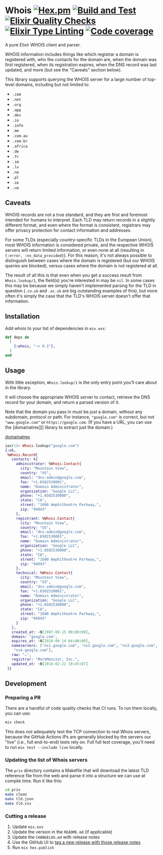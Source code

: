 # Whois [![Hex.pm](https://img.shields.io/hexpm/v/whois)](https://hex.pm/packages/whois) [![Build and Test](https://github.com/utkarshkukreti/whois.ex/actions/workflows/elixir-build-and-test.yml/badge.svg)](https://github.com/utkarshkukreti/whois.ex/actions/workflows/elixir-build-and-test.yml) [![Elixir Quality Checks](https://github.com/utkarshkukreti/whois.ex/actions/workflows/elixir-quality-checks.yml/badge.svg)](https://github.com/utkarshkukreti/whois.ex/actions/workflows/elixir-quality-checks.yml) [![Elixir Type Linting](https://github.com/utkarshkukreti/whois.ex/actions/workflows/elixir-dialyzer.yml/badge.svg)](https://github.com/utkarshkukreti/whois.ex/actions/workflows/elixir-dialyzer.yml) [![Code coverage](https://codecov.io/gh/utkarshkukreti/whois.ex/graph/badge.svg?token=Xe9iuK8f63)](https://codecov.io/gh/utkarshkukreti/whois.ex)

A pure Elixir WHOIS client and parser.

WHOIS information includes things like which registrar a domain is registered with,
who the contacts for the domain are, when the domain was first registered, when its
registration expires, when the DNS record was last updated, and more (but see the 
"Caveats" section below).

This library supports querying the WHOIS server for a large number of top-level
domains, including but not limited to:

- `.com`
- `.net`
- `.org`
- `.app`
- `.dev`
- `.io`
- `.info`
- `.me`
- `.com.au`
- `.com.br`
- `.africa`
- `.de`
- `.fr`
- `.im`
- `.lv`
- `.no`
- `.pl`
- `.se`
- `.ua`

## Caveats

WHOIS records are not a true standard, and they are first and foremost intended
for humans to interpret. Each TLD may return records in a slightly different format,
and even where the format is consistent, registrars may offer privacy protection
for contact information and addresses.

For some TLDs (especially country-specific TLDs in the European Union), most
WHOIS information is considered private, and the respective WHOIS servers will return
limited information, or even none at all (resulting in `{:error, :no_data_provided}`).
For this reason, it's not always possible to distinguish between cases where the
domain is registered (but our WHOIS queries are blocked), versus cases where the domain
is not registered at all.

The result of all this is that even when you get a success result from `Whois.lookup/1`,
the field(s) you're interested in may be `nil`. In some cases this may be because
we simply haven't implemented parsing for the TLD in question (`.co.uk` and `.ac.uk`
are big outstanding examples of this), but more often it's simply the case that the
TLD's WHOIS server doesn't offer that information.

## Installation

Add whois to your list of dependencies in `mix.exs`:

```elixir
def deps do
  [
    {:whois, "~> 0.3"},
  ]
end
```

## Usage

With little exception, `Whois.lookup/1` is the only entry point you'll care about in the library.

It will choose the appropriate WHOIS server to contact, retrieve the DNS record for your domain,
and return a parsed version of it.

Note that the domain you pass in must be *just* a domain, without any subdomain, protocol
or path. For instance, `"google.com"` is correct, but not `"www.google.com"` or
`https://google.com`. (If you have a URL, you can use the [domainatrex][] library to 
extract just the domain.)

[domainatrex](https://github.com/zensavona/domainatrex)

```elixir
iex(1)> Whois.lookup("google.com")
{:ok,
 %Whois.Record{
   contacts: %{
     administrator: %Whois.Contact{
       city: "Mountain View",
       country: "US",
       email: "dns-admin@google.com",
       fax: "+1.6502530001",
       name: "Domain Administrator",
       organization: "Google LLC",
       phone: "+1.6502530000",
       state: "CA",
       street: "1600 Amphitheatre Parkway,",
       zip: "94043"
     },
     registrant: %Whois.Contact{
       city: "Mountain View",
       country: "US",
       email: "dns-admin@google.com",
       fax: "+1.6502530001",
       name: "Domain Administrator",
       organization: "Google LLC",
       phone: "+1.6502530000",
       state: "CA",
       street: "1600 Amphitheatre Parkway,",
       zip: "94043"
     },
     technical: %Whois.Contact{
       city: "Mountain View",
       country: "US",
       email: "dns-admin@google.com",
       fax: "+1.6502530001",
       name: "Domain Administrator",
       organization: "Google LLC",
       phone: "+1.6502530000",
       state: "CA",
       street: "1600 Amphitheatre Parkway,",
       zip: "94043"
     }
   },
   created_at: ~N[1997-09-15 00:00:00],
   domain: "google.com",
   expires_at: ~N[2020-09-14 04:00:00],
   nameservers: ["ns1.google.com", "ns2.google.com", "ns3.google.com",
    "ns4.google.com"],
   raw: "…",
   registrar: "MarkMonitor, Inc.",
   updated_at: ~N[2018-02-21 10:45:07]
 }}
```

## Development

### Preparing a PR

There are a handful of code quality checks that CI runs. To run them locally, you can use:

```sh
mix check
```

This does *not* adequately test the TCP connection to real Whois servers, because the GitHub Actions IPs are generally blocked by the servers our "live" (i.e., full end-to-end) tests rely on. Full full test coverage, you'll need to run `mix test --include live` locally.

### Updating the list of Whois servers

The `priv` directory contains a Makefile that will download the latest TLD reference file from the web and parse it into a structure we can use at compile time. Run it like this:

```sh
cd priv
make clean
make tld.json
make tld.csv
```

### Cutting a release

1. Update `mix.exs`
2. Update the version in the `README.md` (if applicable)
3. Update the `CHANGELOG.md` with release notes
4. Use the GitHub UI to [tag a new release with those release notes](https://github.com/utkarshkukreti/whois.ex/releases/new)
5. Run `mix hex.publish`
